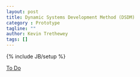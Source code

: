 ```yaml
---
layout: post
title: Dynamic Systems Development Method (DSDM)
category : Prototype
tagline: ""
author: Kevin Trethewey
tags: []
---
```

{% include JB/setup %}

[To Do](/Explanation/TODO)
